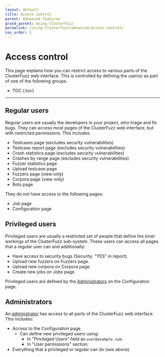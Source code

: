 ```yaml
---
layout: default
title: Access control
parent: Advanced features
grand_parent: Using ClusterFuzz
permalink: /using-clusterfuzz/advanced/access-control/
nav_order: 1
---
```


# Access control

This page explains how you can restrict access to various parts of the ClusterFuzz web interface.
This is controlled by defining the user(s) as part of one of the following groups.

- TOC
{:toc}
---

## Regular users

Regular users are usually the developers in your project, who triage and fix bugs. They
can access most pages of the ClusterFuzz web interface, but with restricted permissions.
This includes:
* Testcases page (excludes security vulnerabilities)
* Testcase report page (excludes security vulnerabilities)
* Crash statistics page (excludes security vulnerabilities)
* Crashes by range page (excludes security vulnerabilities)
* Fuzzer statistics page
* Upload testcase page
* Fuzzers page (view only)
* Corpora page (view only)
* Bots page

They do not have access to the following pages:
* Job page
* Configuration page

## Privileged users

Privileged users are usually a restricted set of people that define the inner workings
of the ClusterFuzz sub-system. These users can access all pages that a regular user can
and additionally:
* Have access to security bugs (Security: "YES" in report).
* Upload new fuzzers on Fuzzers page.
* Upload new corpora on Corpora page.
* Create new jobs on Jobs page.

Privileged users are defined by the [Administrators](#administrators) on the Configuration page.

## Administrators

An [administrator](https://cloud.google.com/appengine/docs/standard/python/users/adminusers)
has access to all parts of the ClusterFuzz web interface.
This includes:
* Access to the Configuration page.
  * Can define new privileged users using:
    * In "Privileged Users" field as `user@example.com`.
    * In "User permissions" section.
* Everything that a privileged or regular can do (see above).

